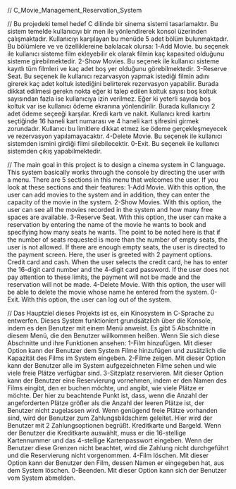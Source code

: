 // C_Movie_Management_Reservation_System


// Bu projedeki temel hedef C dilinde bir sinema sistemi tasarlamaktır. Bu sistem temelde kullanıcıyı bir men ile yönlendirerek konsol üzerinden çalışmaktadır. Kullanıcıyı karşılayan bu menüde 5 adet bölüm bulunmaktadır. Bu bölümlere ve ve özelliklereine bakılacak olursa: 1-Add Movie. bu seçenek ile kullanıcı sisteme film ekleyebilir ek olarak filmin kaç kapasited olduğunu sisteme girebilmektedir. 2-Show Movies. Bu seçenek ile kullanıcı sisteme kayıtlı tüm filmleri ve kaç adet boş yer olduğunu görebilmektedir. 3-Reserve Seat. Bu seçenek ile kullanıcı rezarvasyon yapmak istediği filmin adını girerek kaç adet koltuk istediğini belirterek rezervasyon yapabilir. Burada dikkat edilmesi gerekn nokta eğer ki talep edilen koltuk sayısı boş koltuk sayısından fazla ise kullanıcıya izin verilmez. Eğer ki yeterli sayıda boş koltuk var ise kullanıcı ödeme ekranına yönlendirilir. Burada kullanıcıyı 2 adet ödeme seçeeği karşılar. Kredi kartı ve nakit. Kullanıcı kredi kartını seçtiğinde 16 haneli kart numarası ve 4 haneli kart şifresini girmek zorundadır. Kullanıcı bu limitlere dikkat etmez ise ödeme gerçekleşmeyecek ve rezervasyon yapılamayacaktır. 4-Delete Movie. Bu seçenek ile kullanıcı sistemden ismini girdiği filmi silebilecektir. 0-Exit. Bu seçenek ile kullanıcı sistemden çıkış yapabilmektedir.


// The main goal in this project is to design a cinema system in C language. This system basically works through the console by directing the user with a menu. There are 5 sections in this menu that welcomes the user. If you look at these sections and their features: 1-Add Movie. With this option, the user can add movies to the system and in addition, they can enter the capacity of the movie in the system. 2-Show Movies. With this option, the user can see all the movies recorded in the system and how many free spaces are available. 3-Reserve Seat. With this option, the user can make a reservation by entering the name of the movie he wants to book and specifying how many seats he wants. The point to be noted here is that if the number of seats requested is more than the number of empty seats, the user is not allowed. If there are enough empty seats, the user is directed to the payment screen. Here, the user is greeted with 2 payment options. Credit card and cash. When the user selects the credit card, he has to enter the 16-digit card number and the 4-digit card password. If the user does not pay attention to these limits, the payment will not be made and the reservation will not be made. 4-Delete Movie. With this option, the user will be able to delete the movie whose name he entered from the system. 0-Exit. With this option, the user can log out of the system.


// Das Hauptziel dieses Projekts ist es, ein Kinosystem in C-Sprache zu entwerfen. Dieses System funktioniert grundsätzlich über die Konsole, indem es den Benutzer mit einem Menü anweist. Es gibt 5 Abschnitte in diesem Menü, die den Benutzer willkommen heißen. Wenn Sie sich diese Abschnitte und ihre Funktionen ansehen: 1-Film hinzufügen. Mit dieser Option kann der Benutzer dem System Filme hinzufügen und zusätzlich die Kapazität des Films im System eingeben. 2-Filme zeigen. Mit dieser Option kann der Benutzer alle im System aufgezeichneten Filme sehen und wie viele freie Plätze verfügbar sind. 3-Sitzplatz reservieren. Mit dieser Option kann der Benutzer eine Reservierung vornehmen, indem er den Namen des Films eingibt, den er buchen möchte, und angibt, wie viele Plätze er möchte. Der hier zu beachtende Punkt ist, dass, wenn die Anzahl der angeforderten Plätze größer als die Anzahl der leeren Plätze ist, der Benutzer nicht zugelassen wird. Wenn genügend freie Plätze vorhanden sind, wird der Benutzer zum Zahlungsbildschirm geleitet. Hier wird der Benutzer mit 2 Zahlungsoptionen begrüßt. Kreditkarte und Bargeld. Wenn der Benutzer die Kreditkarte auswählt, muss er die 16-stellige Kartennummer und das 4-stellige Kartenpasswort eingeben. Wenn der Benutzer diese Grenzen nicht beachtet, wird die Zahlung nicht durchgeführt und die Reservierung nicht vorgenommen. 4-Film löschen. Mit dieser Option kann der Benutzer den Film, dessen Namen er eingegeben hat, aus dem System löschen. 0-Beenden. Mit dieser Option kann sich der Benutzer vom System abmelden.


